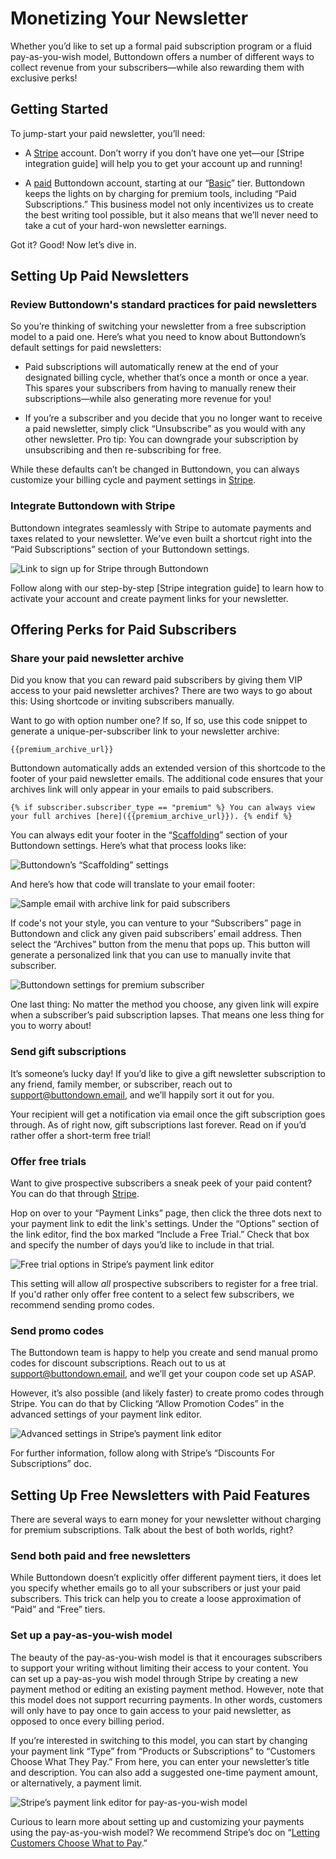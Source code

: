 ﻿# Monetizing Your Newsletter

Whether you’d like to set up a formal paid subscription program or a fluid pay-as-you-wish model, Buttondown offers a number of different ways to collect revenue from your subscribers—while also rewarding them with exclusive perks!

## Getting Started

To jump-start your paid newsletter, you’ll need:

-   A [Stripe](https://stripe.com/docs/tax) account. Don’t worry if you don’t have one yet—our [Stripe integration guide] will help you to get your account up and running! 
    
-   A [paid](https://buttondown.email/pricing) Buttondown account, starting at our “[Basic](https://buttondown.email/pricing)” tier. Buttondown keeps the lights on by charging for premium tools, including “Paid Subscriptions.” This business model not only incentivizes us to create the best writing tool possible, but it also means that we’ll never need to take a cut of your hard-won newsletter earnings.

Got it? Good! Now let’s dive in.

## Setting Up Paid Newsletters

### Review Buttondown's standard practices for paid newsletters

So you’re thinking of switching your newsletter from a free subscription model to a paid one. Here’s what you need to know about Buttondown’s default settings for paid newsletters:

-   Paid subscriptions will automatically renew at the end of your designated billing cycle, whether that’s once a month or once a year. This spares your subscribers from having to manually renew their subscriptions—while also generating more revenue for you!
    
-   If you’re a subscriber and you decide that you no longer want to receive a paid newsletter, simply click “Unsubscribe” as you would with any other newsletter. Pro tip: You can downgrade your subscription by unsubscribing and then re-subscribing for free.

While these defaults can’t be changed in Buttondown, you can always customize your billing cycle and payment settings in [Stripe](https://stripe.com/).

### Integrate Buttondown with Stripe

Buttondown integrates seamlessly with Stripe to automate payments and taxes related to your newsletter. We’ve even built a shortcut right into the “Paid Subscriptions” section of your Buttondown settings.

![Link to sign up for Stripe through Buttondown](https://github.com/madelinezday/buttondown/blob/main/images/settings/monetizing:link-to-sign-up-for-stripe-tax-hi-res.gif?raw=true)

Follow along with our step-by-step [Stripe integration guide] to learn how to activate your account and create payment links for your newsletter.

## Offering Perks for Paid Subscribers

### Share your paid newsletter archive

Did you know that you can reward paid subscribers by giving them VIP access to your paid newsletter archives? There are two ways to go about this: Using shortcode or inviting subscribers manually. 

Want to go with option number one? If so, If so, use this code snippet to generate a unique-per-subscriber link to your newsletter archive:

	{{premium_archive_url}}

Buttondown automatically adds an extended version of this shortcode to the footer of your paid newsletter emails. The additional code ensures that your archives link will only appear in your emails to paid subscribers.

	{% if subscriber.subscriber_type == "premium" %} You can always view your full archives [here]({{premium_archive_url}}). {% endif %}

You can always edit your footer in the “[Scaffolding](https://buttondown.email/settings#scaffolding)” section of your Buttondown settings. Here’s what that process looks like:

![Buttondown’s “Scaffolding” settings](https://github.com/madelinezday/buttondown/blob/main/images/settings/monetizing:email-footer-settings-hi-res.gif?raw=true)

And here’s how that code will translate to your email footer:

![Sample email with archive link for paid subscribers](https://github.com/madelinezday/buttondown/blob/main/images/emails/monetizing:sample-email-with-archive-link-in-footer-hi-res.gif?raw=true)

If code's not your style, you can venture to your “Subscribers” page in Buttondown and click any given paid subscribers’ email address. Then select the “Archives” button from the menu that pops up. This button will generate a personalized link that you can use to manually invite that subscriber.

![Buttondown settings for premium subscriber](https://github.com/madelinezday/buttondown/blob/main/images/subscribers/monetizing:premium-subscriber-notes-hi-res.gif?raw=true)

One last thing: No matter the method you choose, any given link will expire when a subscriber’s paid subscription lapses. That means one less thing for you to worry about! 

### Send gift subscriptions

It’s someone’s lucky day! If you’d like to give a gift newsletter subscription to any friend, family member, or subscriber, reach out to support@buttondown.email, and we’ll happily sort it out for you. 

Your recipient will get a notification via email once the gift subscription goes through. As of right now, gift subscriptions last forever. Read on if you’d rather offer a short-term free trial! 

### Offer free trials

Want to give prospective subscribers a sneak peek of your paid content? You can do that through [Stripe](https://stripe.com/docs/tax). 

Hop on over to your “Payment Links” page, then click the three dots next to your payment link to edit the link's settings. Under the “Options” section of the link editor, find the box marked “Include a Free Trial.” Check that box and specify the number of days you’d like to include in that trial. 

![Free trial options in Stripe’s payment link editor](https://github.com/madelinezday/buttondown/blob/main/images/stripe/monetizing:free-trial-button-in-stripe-hi-res.gif?raw=true)

This setting will allow *all* prospective subscribers to register for a free trial. If you'd rather only offer free content to a select few subscribers, we recommend sending promo codes. 

### Send promo codes

The Buttondown team is happy to help you create and send manual promo codes for discount subscriptions. Reach out to us at support@buttondown.email, and we’ll get your coupon code set up ASAP. 

However, it’s also possible (and likely faster) to create promo codes through Stripe. You can do that by Clicking “Allow Promotion Codes” in the advanced settings of your payment link editor. 

![Advanced settings in Stripe’s payment link editor](https://github.com/madelinezday/buttondown/blob/main/images/stripe/monetizing:promo-code-hi-res.gif?raw=true)

For further information, follow along with Stripe’s “Discounts For Subscriptions” doc.

## Setting Up Free Newsletters with Paid Features

There are several ways to earn money for your newsletter without charging for premium subscriptions. Talk about the best of both worlds, right?

### Send both paid and free newsletters

While Buttondown doesn’t explicitly offer different payment tiers, it does let you specify whether emails go to all your subscribers or just your paid subscribers. This trick can help you to create a loose approximation of “Paid” and “Free” tiers. 

### Set up a pay-as-you-wish model

The beauty of the pay-as-you-wish model is that it encourages subscribers to support your writing without limiting their access to your content. You can set up a pay-as-you wish model through Stripe by creating a new payment method or editing an existing payment method. However, note that this model does not support recurring payments. In other words, customers will only have to pay once to gain access to your paid newsletter, as opposed to once every billing period.

If you’re interested in switching to this model, you can start by changing your payment link “Type” from “Products or Subscriptions” to “Customers Choose What They Pay.” From here, you can enter your newsletter’s title and description. You can also add a suggested one-time payment amount, or alternatively, a payment limit. 

![Stripe’s payment link editor for pay-as-you-wish model](https://github.com/madelinezday/buttondown/blob/main/images/stripe/monetizing:pay-as-you-wish-settings-hi-res.gif?raw=true)

Curious to learn more about setting up and customizing your payments using the pay-as-you-wish model? We recommend Stripe’s doc on “[Letting Customers Choose What to Pay](https://stripe.com/docs/payments/checkout/pay-what-you-want).”

